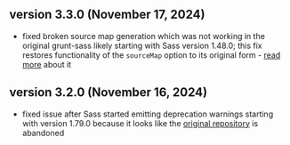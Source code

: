 ## version 3.3.0 (November 17, 2024)

- fixed broken source map generation which was not working in the original grunt-sass likely starting with Sass version 1.48.0; this fix restores functionality of the `sourceMap` option to its original form - [read more](https://github.com/stefangabos/grunt-sass-modern?tab=readme-ov-file#heads-up-regarding-the-sourcemap-attribute) about it

## version 3.2.0 (November 16, 2024)

- fixed issue after Sass started emitting deprecation warnings starting with version 1.79.0 because it looks like the [original repository](https://github.com/sindresorhus/grunt-sass) is abandoned
